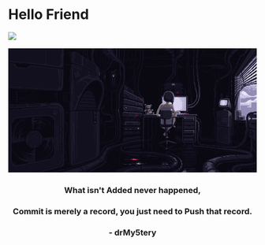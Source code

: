 # Hello Friend
![](https://komarev.com/ghpvc/?username=drMy5tery&color=blue&label=Hits)
<div align="center">
   <img src="https://github.com/drMy5tery/drMy5tery/blob/main/media/gif/Lain_code_pixel.gif">
   <h3>What isn't Added never happened,</h3>
   <h3>Commit is merely a record, you just need to Push that record.</h3>
   <h3>- drMy5tery</h3>
</div>

<!--
**drMy5tery/drMy5tery** is a ✨ _special_ ✨ repository because its `README.md` (this file) appears on your GitHub profile.

Here are some ideas to get you started:

- 🔭 I’m currently working on ...
- 🌱 I’m currently learning ...
- 👯 I’m looking to collaborate on ...
- 🤔 I’m looking for help with ...
- 💬 Ask me about ...
- 📫 How to reach me: ...
- 😄 Pronouns: ...
- ⚡ Fun fact: ...
-->
